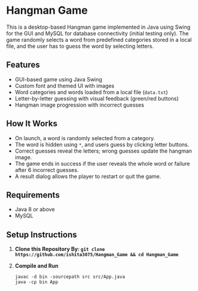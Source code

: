 # Hangman Game

This is a desktop-based Hangman game implemented in Java using Swing for the GUI and MySQL for database connectivity (initial testing only). The game randomly selects a word from predefined categories stored in a local file, and the user has to guess the word by selecting letters.

## Features

- GUI-based game using Java Swing  
- Custom font and themed UI with images  
- Word categories and words loaded from a local file (`data.txt`)  
- Letter-by-letter guessing with visual feedback (green/red buttons)  
- Hangman image progression with incorrect guesses  

## How It Works

- On launch, a word is randomly selected from a category.
- The word is hidden using `*`, and users guess by clicking letter buttons.
- Correct guesses reveal the letters; wrong guesses update the hangman image.
- The game ends in success if the user reveals the whole word or failure after 6 incorrect guesses.
- A result dialog allows the player to restart or quit the game.

## Requirements

- Java 8 or above  
- MySQL

## Setup Instructions

1. **Clone this Repository By: ```git clone https://github.com/ishita3075/Hangman_Game && cd Hangman_Game```**

2. **Compile and Run**

   ```
   javac -d bin -sourcepath src src/App.java
   java -cp bin App
   ```
